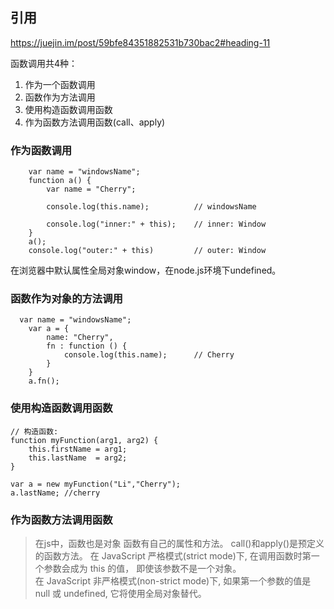 ## 引用
https://juejin.im/post/59bfe84351882531b730bac2#heading-11

函数调用共4种：
1. 作为一个函数调用
2. 函数作为方法调用
3. 使用构造函数调用函数
4. 作为函数方法调用函数(call、apply)

### 作为函数调用
```
    var name = "windowsName";
    function a() {
        var name = "Cherry";

        console.log(this.name);          // windowsName

        console.log("inner:" + this);    // inner: Window
    }
    a();
    console.log("outer:" + this)         // outer: Window
```
在浏览器中默认属性全局对象window，在node.js环境下undefined。
### 函数作为对象的方法调用
```
  var name = "windowsName";
    var a = {
        name: "Cherry",
        fn : function () {
            console.log(this.name);      // Cherry
        }
    }
    a.fn();
```
### 使用构造函数调用函数
```
// 构造函数:
function myFunction(arg1, arg2) {
    this.firstName = arg1;
    this.lastName  = arg2;
}

var a = new myFunction("Li","Cherry");
a.lastName; //cherry
```

### 作为函数方法调用函数
> 在js中，函数也是对象
 函数有自己的属性和方法。
 call()和apply()是预定义的函数方法。
 在 JavaScript 严格模式(strict mode)下, 在调用函数时第一个参数会成为 this 的值， 即使该参数不是一个对象。  
 在 JavaScript 非严格模式(non-strict mode)下, 如果第一个参数的值是 null 或 undefined, 
 >它将使用全局对象替代。

